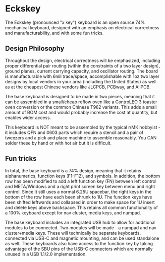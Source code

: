 # Eckskey

The Eckskey (pronounced "x key") keyboard is an open source 74% mechanical keyboard, designed with an emphasis on electrical correctness and manufacturability, and with some fun tricks.

## Design Philosophy

Throughout the design, electrical correctness will be emphasized, including proper differential pair routing (within the constraints of a two layer design), ground planes, current carrying capacity, and oscillator routing. The board is manufacturable with 6mil trace/space, accomplishable with 1oz two layer designs by local vendors in your area (including the United States) as well as at the cheapest Chinese vendors like JLCPCB, PCBway, and AllPCB.

The base keyboard is designed to be made in two pieces, meaning that it can be assembled in a small/cheap reflow oven like a ControLEO 3 toaster oven conversion or the common Chinese T962 variants. This adds a small amount of BOM cost and would probably increase the cost at quantity, but enables wider access.

This keyboard is NOT meant to be assembled by the typical r/MK hobbyist - it includes QFN and 0603 parts which require a stencil and a pair of tweezers and a pick and place machine to assemble reasonably. You CAN solder these by hand or with hot air but it is difficult. 

## Fun tricks

In total, the base keyboard is a 74% design, meaning that it retains alphanumerics, function keys (F1-F12), and symbols. In addition, the bottom row has been modified to add a left function key (FN) between left control and META/Windows and a right print screen key between menu and right control. Since it still uses a normal 6.25U spacebar, the right keys in the bottom of the row have each been shrunk to 1U. The function keys have been shifted leftwards and collapsed in order to make space for 1U insert and delete keys above backspace. This retains all common functionality of a 100% keyboard except for nav cluster, media keys, and numpad.

The base keyboard includes an integrated USB hub to allow for additional modules to be connected. Two modules will be made - a numpad and nav cluster+media keys. These will technically be separate keyboards, connected via USB-C and magnetic mounting, and can be used standalone as well. These keyboards also have access to the function key by taking advantage of the SBU pins of the USB-C connectors which are normally unused in a USB 1.1/2.0 implementation. 
